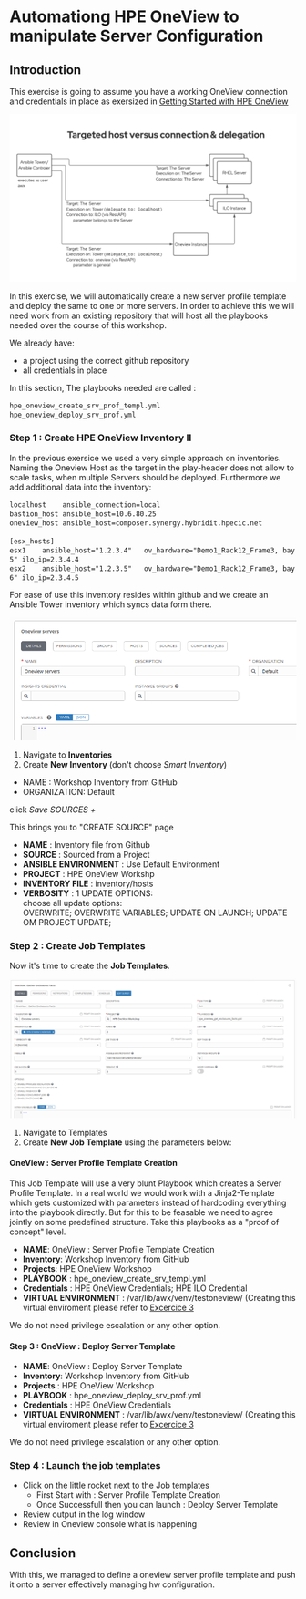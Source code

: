 # Automationg HPE OneView to manipulate Server Configuration

## Introduction

This exercise is going to assume you have a working OneView connection and credentials in place as exersized in [Getting Started with HPE OneView](/exercises/getting_started_with_hpe_oneview.md)

![ans-wksp-01](/images/ansible-workshop-illustration-04.png)


In this exercise, we will automatically create a new server profile template and deploy the same to one or more servers.
In order to achieve this we will need work from an existing repository that will host all the playbooks needed over the course of this workshop.


We already have:
* a project using the correct github repository 
* all credentials in place

In this section, The playbooks needed are called :

```
hpe_oneview_create_srv_prof_templ.yml
hpe_oneview_deploy_srv_prof.yml
```

### Step 1 : Create HPE OneView Inventory II

In the previous exersice we used a very simple approach on inventories. Naming the Oneview Host as the target in the play-header does not allow to scale tasks, when multiple Servers should be deployed.
Furthermore we add additional data into the inventory:

```
localhost    ansible_connection=local
bastion_host ansible_host=10.6.80.25
oneview_host ansible_host=composer.synergy.hybridit.hpecic.net

[esx_hosts]
esx1    ansible_host="1.2.3.4"   ov_hardware="Demo1_Rack12_Frame3, bay 5" ilo_ip=2.3.4.4
esx2    ansible_host="1.2.3.5"   ov_hardware="Demo1_Rack12_Frame3, bay 6" ilo_ip=2.3.4.5
```

For ease of use this inventory resides within github and we create an Ansible Tower inventory which syncs data form there.


![Create HPE OneView](/images/create-inv.png)

1. Navigate to **Inventories**
2. Create **New Inventory** (don't choose *Smart Inventory*)
* NAME : Workshop Inventory from GitHub
* ORGANIZATION: Default

click *Save* *SOURCES* *+* 

This brings you to "CREATE SOURCE" page
* **NAME**                : Inventory file from Github
* **SOURCE**              : Sourced from a Project
* **ANSIBLE ENVIRONMENT** : Use Default Environment
* **PROJECT**             : HPE OneView Workshp
* **INVENTORY FILE**      : inventory/hosts
* **VERBOSITY**           : 1 
UPDATE OPTIONS: <br>
choose all update options: <br>
OVERWRITE; 
OVERWRITE VARIABLES; 
UPDATE ON LAUNCH; 
UPDATE OM PROJECT UPDATE; 


### Step 2 : Create Job Templates
   
Now it's time to create the **Job Templates**. 
 
![Create Job Template](/images/create-enclo-job-template.png)

1. Navigate to Templates
2. Create **New Job Template** using the parameters below:

#### OneView : Server Profile Template Creation
This Job Template will use a very blunt Playbook which creates a Server Profile Template.
In a real world we would work with a Jinja2-Template which gets customized with parameters instead of hardcoding everything into the playbook directly. But for this to be feasable we need to agree jointly on some predefined structure.
Take this playbooks as a "proof of concept" level.

* **NAME**: OneView : Server Profile Template Creation
* **Inventory**: Workshop Inventory from GitHub
* **Projects**: HPE OneView Workshop
* **PLAYBOOK** : hpe_oneview_create_srv_templ.yml
* **Credentials** : HPE OneView Credentials; HPE ILO Credential
* **VIRTUAL ENVIRONMENT** : /var/lib/awx/venv/testoneview/  (Creating this virtual enviroment please refer to [Excercice 3](/exercises/virtual_environment.md)

We do not need privilege escalation or any other option.

#### Step 3 : OneView : Deploy Server Template

* **NAME**: OneView : Deploy Server Template
* **Inventory**: Workshop Inventory from GitHub
* **Projects** : HPE OneView Workshop
* **PLAYBOOK** : hpe_oneview_deploy_srv_prof.yml
* **Credentials** : HPE OneView Credentials
* **VIRTUAL ENVIRONMENT** : /var/lib/awx/venv/testoneview/  (Creating this virtual enviroment please refer to [Excercice 3](/exercises/virtual_environment.md)

We do not need privilege escalation or any other option.


### Step 4 : Launch the job templates

* Click on the little rocket next to the Job templates
     * First Start with : Server Profile Template Creation
     * Once Successfull then you can launch : Deploy Server Template
* Review output in the log window
* Review in Oneview console what is happening 

## Conclusion

With this, we managed to define a oneview server profile template and push it onto a server effectively managing hw configuration.

